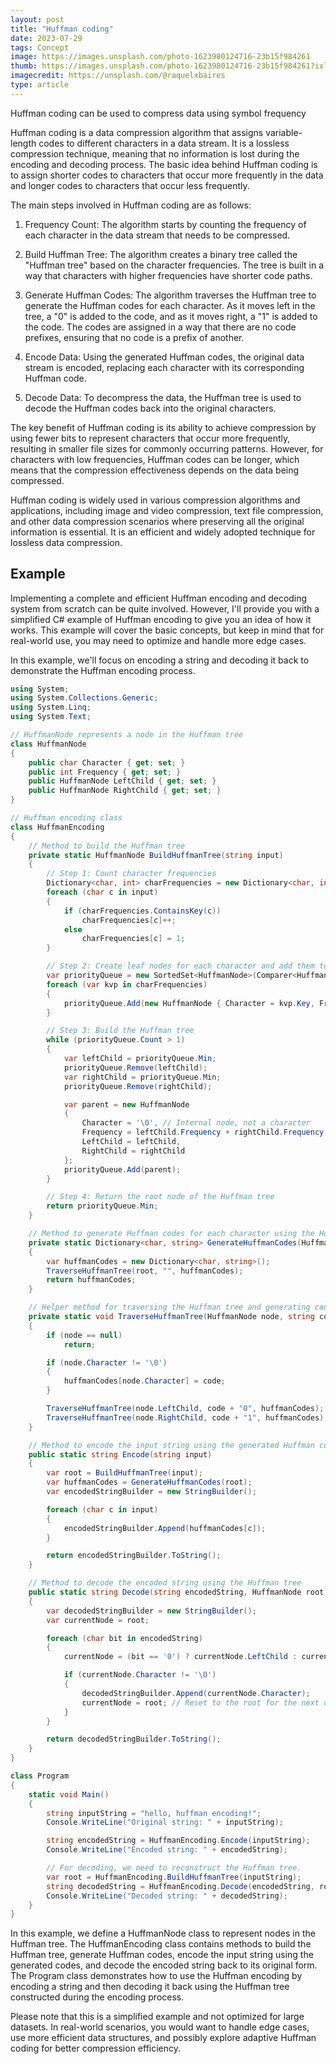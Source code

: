```yaml
---
layout: post
title: "Huffman coding"
date: 2023-07-29
tags: Concept
image: https://images.unsplash.com/photo-1623980124716-23b15f984261
thumb: https://images.unsplash.com/photo-1623980124716-23b15f984261?ixlib=rb-4.0.3&ixid=M3wxMjA3fDB8MHxzZWFyY2h8MzR8fHNxdWVlemV8ZW58MHx8MHx8fDA%3D&auto=format&fit=crop&w=500&q=60
imagecredit: https://unsplash.com/@raquelxbaires
type: article
---
```


Huffman coding can be used to compress data using symbol frequency



Huffman coding is a data compression algorithm that assigns variable-length codes to different characters in a data stream. It is a lossless compression technique, meaning that no information is lost during the encoding and decoding process. The basic idea behind Huffman coding is to assign shorter codes to characters that occur more frequently in the data and longer codes to characters that occur less frequently.

The main steps involved in Huffman coding are as follows:

1. Frequency Count: The algorithm starts by counting the frequency of each character in the data stream that needs to be compressed.

2. Build Huffman Tree: The algorithm creates a binary tree called the "Huffman tree" based on the character frequencies. The tree is built in a way that characters with higher frequencies have shorter code paths.

3. Generate Huffman Codes: The algorithm traverses the Huffman tree to generate the Huffman codes for each character. As it moves left in the tree, a "0" is added to the code, and as it moves right, a "1" is added to the code. The codes are assigned in a way that there are no code prefixes, ensuring that no code is a prefix of another.

4. Encode Data: Using the generated Huffman codes, the original data stream is encoded, replacing each character with its corresponding Huffman code.

5. Decode Data: To decompress the data, the Huffman tree is used to decode the Huffman codes back into the original characters.

The key benefit of Huffman coding is its ability to achieve compression by using fewer bits to represent characters that occur more frequently, resulting in smaller file sizes for commonly occurring patterns. However, for characters with low frequencies, Huffman codes can be longer, which means that the compression effectiveness depends on the data being compressed.

Huffman coding is widely used in various compression algorithms and applications, including image and video compression, text file compression, and other data compression scenarios where preserving all the original information is essential. It is an efficient and widely adopted technique for lossless data compression.

## Example

Implementing a complete and efficient Huffman encoding and decoding system from scratch can be quite involved. However, I'll provide you with a simplified C# example of Huffman encoding to give you an idea of how it works. This example will cover the basic concepts, but keep in mind that for real-world use, you may need to optimize and handle more edge cases.

In this example, we'll focus on encoding a string and decoding it back to demonstrate the Huffman encoding process.

```cs
using System;
using System.Collections.Generic;
using System.Linq;
using System.Text;

// HuffmanNode represents a node in the Huffman tree
class HuffmanNode
{
    public char Character { get; set; }
    public int Frequency { get; set; }
    public HuffmanNode LeftChild { get; set; }
    public HuffmanNode RightChild { get; set; }
}

// Huffman encoding class
class HuffmanEncoding
{
    // Method to build the Huffman tree
    private static HuffmanNode BuildHuffmanTree(string input)
    {
        // Step 1: Count character frequencies
        Dictionary<char, int> charFrequencies = new Dictionary<char, int>();
        foreach (char c in input)
        {
            if (charFrequencies.ContainsKey(c))
                charFrequencies[c]++;
            else
                charFrequencies[c] = 1;
        }

        // Step 2: Create leaf nodes for each character and add them to a priority queue (min-heap)
        var priorityQueue = new SortedSet<HuffmanNode>(Comparer<HuffmanNode>.Create((a, b) => a.Frequency.CompareTo(b.Frequency)));
        foreach (var kvp in charFrequencies)
        {
            priorityQueue.Add(new HuffmanNode { Character = kvp.Key, Frequency = kvp.Value });
        }

        // Step 3: Build the Huffman tree
        while (priorityQueue.Count > 1)
        {
            var leftChild = priorityQueue.Min;
            priorityQueue.Remove(leftChild);
            var rightChild = priorityQueue.Min;
            priorityQueue.Remove(rightChild);

            var parent = new HuffmanNode
            {
                Character = '\0', // Internal node, not a character
                Frequency = leftChild.Frequency + rightChild.Frequency,
                LeftChild = leftChild,
                RightChild = rightChild
            };
            priorityQueue.Add(parent);
        }

        // Step 4: Return the root node of the Huffman tree
        return priorityQueue.Min;
    }

    // Method to generate Huffman codes for each character using the Huffman tree
    private static Dictionary<char, string> GenerateHuffmanCodes(HuffmanNode root)
    {
        var huffmanCodes = new Dictionary<char, string>();
        TraverseHuffmanTree(root, "", huffmanCodes);
        return huffmanCodes;
    }

    // Helper method for traversing the Huffman tree and generating codes
    private static void TraverseHuffmanTree(HuffmanNode node, string code, Dictionary<char, string> huffmanCodes)
    {
        if (node == null)
            return;

        if (node.Character != '\0')
        {
            huffmanCodes[node.Character] = code;
        }

        TraverseHuffmanTree(node.LeftChild, code + "0", huffmanCodes);
        TraverseHuffmanTree(node.RightChild, code + "1", huffmanCodes);
    }

    // Method to encode the input string using the generated Huffman codes
    public static string Encode(string input)
    {
        var root = BuildHuffmanTree(input);
        var huffmanCodes = GenerateHuffmanCodes(root);
        var encodedStringBuilder = new StringBuilder();

        foreach (char c in input)
        {
            encodedStringBuilder.Append(huffmanCodes[c]);
        }

        return encodedStringBuilder.ToString();
    }

    // Method to decode the encoded string using the Huffman tree
    public static string Decode(string encodedString, HuffmanNode root)
    {
        var decodedStringBuilder = new StringBuilder();
        var currentNode = root;

        foreach (char bit in encodedString)
        {
            currentNode = (bit == '0') ? currentNode.LeftChild : currentNode.RightChild;

            if (currentNode.Character != '\0')
            {
                decodedStringBuilder.Append(currentNode.Character);
                currentNode = root; // Reset to the root for the next character
            }
        }

        return decodedStringBuilder.ToString();
    }
}

class Program
{
    static void Main()
    {
        string inputString = "hello, huffman encoding!";
        Console.WriteLine("Original string: " + inputString);

        string encodedString = HuffmanEncoding.Encode(inputString);
        Console.WriteLine("Encoded string: " + encodedString);

        // For decoding, we need to reconstruct the Huffman tree.
        var root = HuffmanEncoding.BuildHuffmanTree(inputString);
        string decodedString = HuffmanEncoding.Decode(encodedString, root);
        Console.WriteLine("Decoded string: " + decodedString);
    }
}
```

In this example, we define a HuffmanNode class to represent nodes in the Huffman tree. The HuffmanEncoding class contains methods to build the Huffman tree, generate Huffman codes, encode the input string using the generated codes, and decode the encoded string back to its original form. The Program class demonstrates how to use the Huffman encoding by encoding a string and then decoding it back using the Huffman tree constructed during the encoding process.

Please note that this is a simplified example and not optimized for large datasets. In real-world scenarios, you would want to handle edge cases, use more efficient data structures, and possibly explore adaptive Huffman coding for better compression efficiency.
